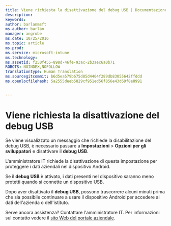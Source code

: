 ```yaml
---
title: Viene richiesta la disattivazione del debug USB | Documentazione Microsoft
description: 
keywords: 
author: barlanmsft
ms.author: barlan
manager: angrobe
ms.date: 10/25/2016
ms.topic: article
ms.prod: 
ms.service: microsoft-intune
ms.technology: 
ms.assetid: f250f455-898d-46fe-93ac-2b3aec6a0b71
ROBOTS: NOINDEX,NOFOLLOW
translationtype: Human Translation
ms.sourcegitcommit: b6d5ea579b675d85d4404f289db83055642ffddd
ms.openlocfilehash: 5a2555deeb5829cf951ed56f856e43d69f8e8991


---
```


# <a name="you-are-prompted-to-turn-off-usb-debugging"></a>Viene richiesta la disattivazione del debug USB

Se viene visualizzato un messaggio che richiede la disabilitazione del debug USB, è necessario passare a **Impostazioni** > **Opzioni per gli sviluppatori** e disattivare il **debug USB**.

L'amministratore IT richiede la disattivazione di questa impostazione per proteggere i dati aziendali nel dispositivo Android.

Se il **debug USB** è attivato, i dati presenti nel dispositivo saranno meno protetti quando si connette un dispositivo USB.

Dopo aver disattivato il **debug USB**, possono trascorrere alcuni minuti prima che sia possibile continuare a usare il dispositivo Android per accedere ai dati dell'azienda o dell'istituto.

Serve ancora assistenza? Contattare l'amministratore IT. Per informazioni sul contatto vedere il [sito Web del portale aziendale](http://portal.manage.microsoft.com).



<!--HONumber=Dec16_HO2-->


